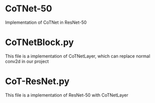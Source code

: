 # CoTNet-50
Implementation of CoTNet in ResNet-50
# CoTNetBlock.py
This file is a implementation of CoTNetLayer, which can replace normal conv2d in our project
# CoT-ResNet.py
This file is a implementation of ResNet-50 with CoTNetLayer
